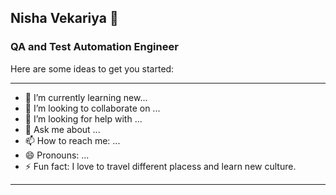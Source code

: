## Nisha Vekariya 👋
### QA and Test Automation Engineer

Here are some ideas to get you started:

---

- 🌱 I’m currently learning new...
- 👯 I’m looking to collaborate on ...
- 🤔 I’m looking for help with ...
- 💬 Ask me about ...
- 📫 How to reach me: ...
- 😄 Pronouns: ...
- ⚡ Fun fact: I love to travel different placess and learn new culture.

---
